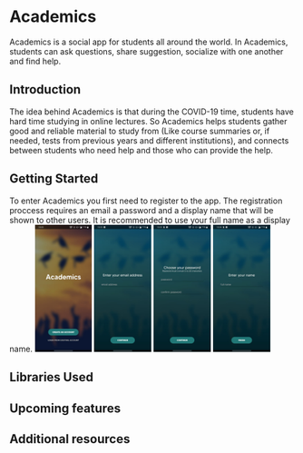 Academics
=================

Academics is a social app for students all around the world.
In Academics, students can ask questions, share suggestion, socialize with one another and find help.

Introduction
------------

The idea behind Academics is that during the COVID-19 time, students have hard time studying in online lectures.
So Academics helps students gather good and reliable material to study from (Like course summaries or, if needed, tests from previous years and different institutions),
and connects between students who need help and those who can provide the help.

Getting Started
---------------
To enter Academics you first need to register to the app.
The registration proccess requires an email a password and a display name that will be shown to other users.
It is recommended to use your full name as a display name.
<img src="screenshots/start.png" width="20%"> <img src="screenshots/enter_email.png" width="20%"> <img src="screenshots/enter_password.png" width="20%"> <img src="screenshots/enter_name.png" width="20%">
 
Libraries Used
--------------



Upcoming features
-----------------



Additional resources
--------------------

